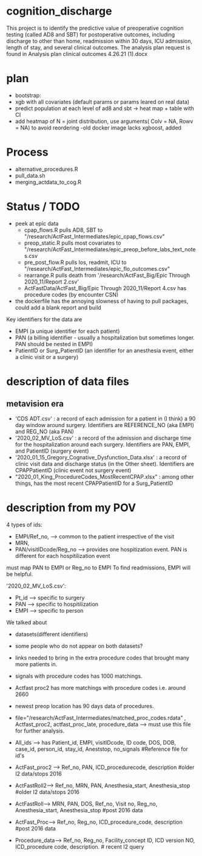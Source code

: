 # cognition_discharge
This project is to identify the predictive value of preoperative cognition testing (called AD8 and SBT) for postoperative outcomes, including discharge to other than home, readmission within 30 days, ICU admission, length of stay, and several clinical outcomes. The analysis plan request is found in Analysis plan clinical outcomes 4.26.21 (1).docx

# plan
- bootstrap:
- xgb with all covariates (default params or params leared on real data)
- predict population at each level of ad8 and sbt -> heat map + table with CI
- add heatmap of N = joint distribution, use arguments( Colv = NA, Rowv = NA) to avoid reordering
-old docker image lacks xgboost, added


# Process
- alternative_procedures.R
- pull_data.sh
- merging_actdata_to_cog.R 

# Status / TODO
- peek at epic data
    - cpap_flows.R pulls AD8, SBT to "/research/ActFast_Intermediates/epic_cpap_flows.csv"
    - preop_static.R pulls most covariates to "/research/ActFast_Intermediates/epic_preop_before_labs_text_notes.csv
    - pre_post_flow.R pulls los, readmit, ICU to "/research/ActFast_Intermediates/epic_flo_outcomes.csv"
    - rearrange.R pulls death from '/research/ActFast_Big/Epic Through 2020_11/Report 2.csv'
    - ActFastData/ActFast_Big/Epic Through 2020_11/Report 4.csv has procedure codes (by encounter CSN)
- the dockerfile has the annoying slowness of having to pull packages, could add a blank report and build

Key identifiers for the data are 
- EMPI (a unique identifier for each patient)
- PAN (a billing identifier - usually a hospitalization but sometimes longer. PAN should be nested in EMPI)
- PatientID or Surg_PatientID (an identifier for an anesthesia event, either a clinic visit or a surgery)

# description of data files
## metavision era
- 'CDS ADT.csv' : a record of each admission for a patient in (I think) a 90 day window around surgery. Identifiers are REFERENCE_NO (aka EMPI) and REG_NO (aka PAN)
- '2020_02_MV_LoS.csv' : a record of the admission and discharge time for the hospitalization around each surgery. Identifiers are PAN, EMPI, and PatientID (surgery event)
- '2020_01_15_Gregory_Cognative_Dysfunction_Data.xlsx' : a record of clinic visit data and discharge status (in the Other sheet). Identifiers are CPAPPatientID (clinic event not surgery event)
- "2020_01_King_ProcedureCodes_MostRecentCPAP.xlsx" : among other things, has the most recent CPAPPatientID for a Surg_PatientID


# description from my POV
4 types of ids: 
- EMPI/Ref_no, --> common to the patient irrespective of the visit
- MRN, 
- PAN/visitIDcode/Reg_no --> provides one hospitization event. PAN is different for each hospitilization event

must map PAN to EMPI or Reg_no to EMPI
To find readmissions, EMPI will be helpful.

'2020_02_MV_LoS.csv':  
- Pt_id --> specific to surgery
- PAN --> specific to hospitilization
- EMPI --> specific to person

We talked about 
- datasets(different identifiers)
- some people who do not appear on both datasets?
- links needed to bring in the extra procedure codes that brought many more patients in.

- signals with procedure codes has 1000 matchings.
- Actfast proc2 has more matchings with procedure codes i.e. around 2660
- newest preop location has 90 days data of procedures.
- file="/research/ActFast_Intermediates/matched_proc_codes.rdata" , Actfast_proc2, actfast_proc_late, procedure_data --> must use this file for further analysis.

- All_ids --> has Patient_id, EMPI, visitIDcode, ID code, DOS, DOB, case_id, person_id, stay_id, Aneststop, no_signals #Reference file for id's
- ActFast_proc2 --> Ref_no, PAN, ICD_procedurecode, description #older I2 data/stops 2016
- ActFastRoll2--> Ref_no, MRN, PAN, Anesthesia_start, Anesthesia_stop #older I2 data/stops 2016
- ActFastRoll--> MRN, PAN, DOS, Ref_no, Visit no, Reg_no, Anesthesia_start, Anesthesia_stop #post 2016 data
- ActFast_Proc--> Ref_no, Reg_no, ICD_procedure_code, description #post 2016 data
- Procedure_data--> Ref_no, Reg_no, Facility_concept ID, ICD version NO, ICD_procedure code, description. # recent I2 query


